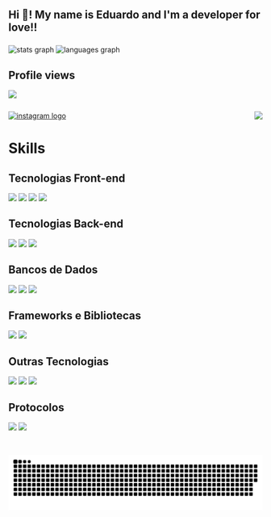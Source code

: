 <h2 align="left" >Hi 👋! My name is Eduardo and I'm a developer for love!! </h2>

###
<div align="left">
  <img src="https://edustats.vercel.app/api?hide_title=false&hide_rank=false&show_icons=true&include_all_commits=true&count_private=true&disable_animations=true&theme=nightowl&locale=en&hide_border=false&username=eduardoph" height="150" alt="stats graph"  />
  <img src="https://edustats.vercel.app/api/top-langs?locale=en&hide_title=false&layout=compact&card_width=320&langs_count=10&theme=nightowl&hide_border=false&username=eduardoph" height="150" alt="languages graph"  />
</div>

###
<div align="left">
  <h2 align="left">Profile views </h2>
  <img src="https://profile-counter.glitch.me/eduardoph/count.svg?"  />
</div>

###

<img align="right" height="150" src="https://avatars.githubusercontent.com/u/88357842?s=400&u=b9054125913c5032f58830682b1734881a80ac13&v=4" />

###
###

<div align="left">
<a href="https://www.instagram.com/eududu_mendes"> 
  <img src="https://img.shields.io/static/v1?message=Instagram&logo=instagram&label=&color=E4405F&logoColor=white&labelColor=&style=for-the-badge" height="35" alt="instagram logo"  />
</a>
</div>

###
<h1 align="left"> Skills </h2>

<h2 align="left">Tecnologias Front-end</h2>
<p align="left">
  <a href="#"><img src="https://img.shields.io/badge/HTML5-%23E34F26.svg?style=for-the-badge&logo=html5&logoColor=white"></a>
  <a href="#"><img src="https://img.shields.io/badge/CSS3-%231572B6.svg?style=for-the-badge&logo=css3&logoColor=white"></a>
  <a href="#"><img src="https://img.shields.io/badge/Sass-%23CC6699.svg?style=for-the-badge&logo=sass&logoColor=white"></a>
  <a href="#"><img src="https://img.shields.io/badge/JavaScript-%23F7DF1E.svg?style=for-the-badge&logo=javascript&logoColor=black"></a>
</p>

<h2 align="left">Tecnologias Back-end</h2>
<p align="left">
  <a href="#"><img src="https://img.shields.io/badge/Node.js-%23339933.svg?style=for-the-badge&logo=node.js&logoColor=white"></a>
  <a href="#"><img src="https://img.shields.io/badge/Python-%233776AB.svg?style=for-the-badge&logo=python&logoColor=white"></a>
  <a href="#"><img src="https://img.shields.io/badge/C%23-%23239120.svg?style=for-the-badge&logo=c-sharp&logoColor=white"></a>
</p>

<h2 align="left">Bancos de Dados</h2>
<p align="left">
  <a href="#"><img src="https://img.shields.io/badge/MySQL-%234479A1.svg?style=for-the-badge&logo=mysql&logoColor=white"></a>
  <a href="#"><img src="https://img.shields.io/badge/SQL%20Server-%23CC2927.svg?style=for-the-badge&logo=microsoft-sql-server&logoColor=white"></a>
  <a href="#"><img src="https://img.shields.io/badge/MongoDB-%2347A248.svg?style=for-the-badge&logo=mongodb&logoColor=white"></a>
</p>

<h2 align="left">Frameworks e Bibliotecas</h2>
<p align="left">
  <a href="#"><img src="https://img.shields.io/badge/React-%2361DAFB.svg?style=for-the-badge&logo=react&logoColor=white"></a>
  <a href="#"><img src="https://img.shields.io/badge/Next.js-%23000000.svg?style=for-the-badge&logo=next.js&logoColor=white"></a>
</p>

<h2 align="left">Outras Tecnologias</h2>
<p align="left">
  <a href="#"><img src="https://img.shields.io/badge/C%23-%23239120.svg?style=for-the-badge&logo=c-sharp&logoColor=white"></a>
  <a href="#"><img src="https://img.shields.io/badge/C++-%2300599C.svg?style=for-the-badge&logo=c%2B%2B&logoColor=white"></a>
  <a href="#"><img src="https://img.shields.io/badge/C-%2300599C.svg?style=for-the-badge&logo=c&logoColor=white"></a>
</p>

<h2 align="left">Protocolos</h2>
<p align="left">
  <a href="#"><img src="https://img.shields.io/badge/WebSocket-%238000FF.svg?style=for-the-badge&logo=websocket&logoColor=white"></a>
  <a href="#"><img src="https://img.shields.io/badge/HTTP-%23000000.svg?style=for-the-badge&logo=http&logoColor=white"></a>
</p>



<br clear="both">

![Snake animation](https://github.com/eduardoph/eduardoph/blob/output/github-contribution-grid-snake-dark.svg)

###
